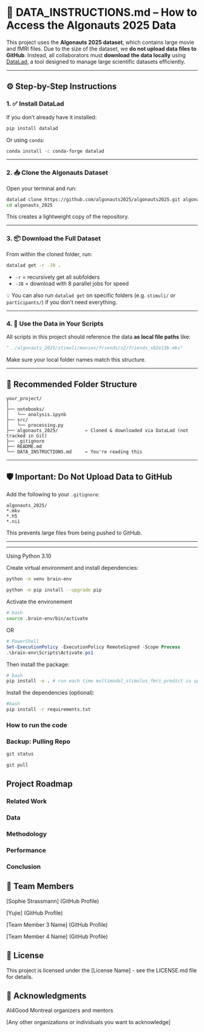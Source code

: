 
# 📁 DATA_INSTRUCTIONS.md – How to Access the Algonauts 2025 Data

This project uses the **Algonauts 2025 dataset**, which contains large movie and fMRI files. Due to the size of the dataset, we **do not upload data files to GitHub**. Instead, all collaborators must **download the data locally** using [DataLad](https://www.datalad.org/), a tool designed to manage large scientific datasets efficiently.

---

## ⚙️ Step-by-Step Instructions

### 1. ✅ Install DataLad

If you don’t already have it installed:

```bash
pip install datalad
```

Or using `conda`:

```bash
conda install -c conda-forge datalad
```

---

### 2. 📥 Clone the Algonauts Dataset

Open your terminal and run:

```bash
datalad clone https://github.com/algonauts2025/algonauts2025.git algonauts_2025
cd algonauts_2025
```

This creates a lightweight copy of the repository.

---

### 3. 📦 Download the Full Dataset

From within the cloned folder, run:

```bash
datalad get -r -J8 .
```

- `-r` = recursively get all subfolders
- `-J8` = download with 8 parallel jobs for speed

💡 You can also run `datalad get` on specific folders (e.g. `stimuli/` or `participants/`) if you don’t need everything.

---

### 4. 🧠 Use the Data in Your Scripts

All scripts in this project should reference the data **as local file paths** like:

```python
"../algonauts_2025/stimuli/movies/friends/s2/friends_s02e13b.mkv"
```

Make sure your local folder names match this structure.

---

## 📂 Recommended Folder Structure

```
your_project/
│
├── notebooks/
│   └── analysis.ipynb
├── src/
│   └── processing.py
├── algonauts_2025/          ← Cloned & downloaded via DataLad (not tracked in Git)
├── .gitignore
├── README.md
└── DATA_INSTRUCTIONS.md     ← You're reading this
```

---

## 🛡️ Important: Do Not Upload Data to GitHub

Add the following to your `.gitignore`:

```
algonauts_2025/
*.mkv
*.h5
*.nii
```

This prevents large files from being pushed to GitHub.

---
-------------------------


Using Python 3.10

Create virtual environment and install dependencies:

```bash
python -m venv brain-env
```
```bash
python -m pip install --upgrade pip
```

Activate the environement

```bash
# bash
source .brain-env/bin/activate
```
OR

```PowerShell
# PowerShell
Set-ExecutionPolicy -ExecutionPolicy RemoteSigned -Scope Process
.\brain-env\Scripts\Activate.ps1
```


Then install the package:

```bash
# bash
pip install -e . # run each time multimodal_stimulus_fmri_predict is updated

```

Install the dependencies (optional):

```bash
#bash
pip install -r requirements.txt
```

### How to run the code


### Backup: Pulling Repo

```PowerShell
git status

git pull
```

## Project Roadmap

### Related Work

### Data

### Methodology

### Performance 

### Conclusion

## 👥 Team Members

[Sophie Strassmann] (GitHub Profile)

[Yujie] (GitHub Profile)

[Team Member 3 Name] (GitHub Profile)

[Team Member 4 Name] (GitHub Profile)

## 📝 License
This project is licensed under the [License Name] - see the LICENSE.md file for details.

## 🙏 Acknowledgments
AI4Good Montreal organizers and mentors

[Any other organizations or individuals you want to acknowledge]






